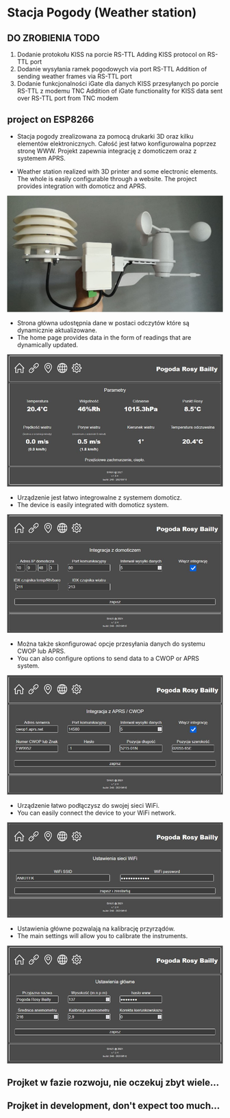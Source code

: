 # Stacja Pogody (Weather station)

## DO ZROBIENIA TODO 
1. Dodanie protokołu KISS na porcie RS-TTL
   Adding KISS protocol on RS-TTL port
2. Dodanie wysyłania ramek pogodowych via port RS-TTL
   Addition of sending weather frames via RS-TTL port
3. Dodanie funkcjonalności iGate dla danych KISS przesyłanych po porcie RS-TTL z modemu TNC
   Addition of iGate functionality for KISS data sent over RS-TTL port from TNC modem

## project on ESP8266

* Stacja pogody zrealizowana za pomocą drukarki 3D oraz kilku elementów elektronicznych.
Całość jest łatwo konfigurowalna poprzez stronę WWW. Projekt zapewnia integrację z domoticzem oraz z systemem APRS.

* Weather station realized with 3D printer and some electronic elements.
The whole is easily configurable through a website. The project provides integration with domoticz and APRS.

![GitHub Logo](/pic/photo_2021-06-27_17-55-55.jpg)

* Strona główna udostępnia dane w postaci odczytów które są dynamicznie aktualizowane.
* The home page provides data in the form of readings that are dynamically updated.

![GitHub Logo](/pic/index.jpg)

* Urządzenie jest łatwo integrowalne z systemem domoticz.
* The device is easily integrated with domoticz system.

![GitHub Logo](/pic/domoticz.jpg)

* Można także skonfigurować opcje przesyłania danych do systemu CWOP lub APRS.
* You can also configure options to send data to a CWOP or APRS system.

![GitHub Logo](/pic/aprs.jpg)

* Urządzenie łatwo podłączysz do swojej sieci WiFi.
* You can easily connect the device to your WiFi network.

![GitHub Logo](/pic/WiFi.JPG)

* Ustawienia główne pozwalają na kalibrację przyrządów.
* The main settings will allow you to calibrate the instruments.

![GitHub Logo](/pic/global-settings.jpg)

## Projket w fazie rozwoju, nie oczekuj zbyt wiele...
## Projket in development, don't expect too much...
